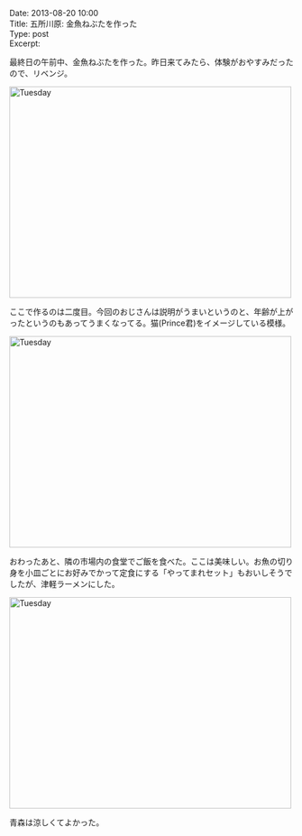 Date: 2013-08-20 10:00  
Title: 五所川原: 金魚ねぶたを作った  
Type: post  
Excerpt: 

最終日の午前中、金魚ねぶたを作った。昨日来てみたら、体験がおやすみだったので、リベンジ。


<a href="http://www.flickr.com/photos/hdknr/9566361287/" title="Tuesday by hidelafoglia, on Flickr"><img src="https://farm8.staticflickr.com/7366/9566361287_a1421ba16f.jpg" width="500" height="375" alt="Tuesday"></a>

ここで作るのは二度目。今回のおじさんは説明がうまいというのと、年齢が上がったというのもあってうまくなってる。猫(Prince君)をイメージしている模様。

<a href="http://www.flickr.com/photos/hdknr/9569162652/" title="Tuesday by hidelafoglia, on Flickr"><img src="https://farm8.staticflickr.com/7342/9569162652_25b83cf2ac.jpg" width="500" height="375" alt="Tuesday"></a>  

おわったあと、隣の市場内の食堂でご飯を食べた。ここは美味しい。お魚の切り身を小皿ごとにお好みでかって定食にする「やってまれセット」もおいしそうでしたが、津軽ラーメンにした。

<a href="http://www.flickr.com/photos/hdknr/9566384061/" title="Tuesday by hidelafoglia, on Flickr"><img src="https://farm8.staticflickr.com/7336/9566384061_b9dc48626b.jpg" width="500" height="375" alt="Tuesday"></a>

青森は涼しくてよかった。


